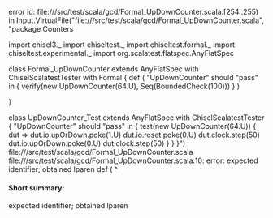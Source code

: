 error id: file://<WORKSPACE>/src/test/scala/gcd/Formal_UpDownCounter.scala:[254..255) in Input.VirtualFile("file://<WORKSPACE>/src/test/scala/gcd/Formal_UpDownCounter.scala", "package Counters

import chisel3._
import chiseltest._
import chiseltest.formal._
import chiseltest.experimental._
import org.scalatest.flatspec.AnyFlatSpec

class Formal_UpDownCounter extends AnyFlatSpec with ChiselScalatestTester with Formal {
    def (
        "UpDownCounter" should "pass" in {
            verify(new UpDownCounter(64.U), Seq(BoundedCheck(100)))
    }
    )
    
}

class UpDownCounter_Test extends AnyFlatSpec with ChiselScalatestTester {
    "UpDownCounter" should "pass" in {
        test(new UpDownCounter(64.U)) { dut =>
            dut.io.upOrDown.poke(1.U)
            dut.io.reset.poke(0.U)
            dut.clock.step(50)
            dut.io.upOrDown.poke(0.U)
            dut.clock.step(50)
        }
    }
}")
file://<WORKSPACE>/src/test/scala/gcd/Formal_UpDownCounter.scala
file://<WORKSPACE>/src/test/scala/gcd/Formal_UpDownCounter.scala:10: error: expected identifier; obtained lparen
    def (
        ^
#### Short summary: 

expected identifier; obtained lparen